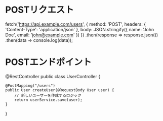 # POSTリクエスト
fetch('https://api.example.com/users', {
  method: 'POST',
  headers: {
    'Content-Type': 'application/json'
  },
  body: JSON.stringify({ name: 'John Doe', email: 'john@example.com' })
})
.then(response => response.json())
.then(data => console.log(data));


# POSTエンドポイント
@RestController
public class UserController {

    @PostMapping("/users")
    public User createUser(@RequestBody User user) {
        // 新しいユーザーを作成するロジック
        return userService.save(user);
    }
}